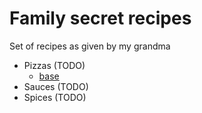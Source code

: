 # Family secret recipes

Set of recipes as given by my grandma

- Pizzas (TODO)
    - [base](pizzas/base.md)
- Sauces (TODO)
- Spices (TODO)
